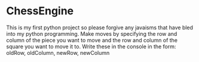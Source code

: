 # ChessEngine
This is my first python project so please forgive any javaisms that have bled into my python programming.
Make moves by specifying the row and column of the piece you want to move and the row and column of the square you want to move it to. 
Write these in the console in the form: oldRow, oldColumn, newRow, newColumn
